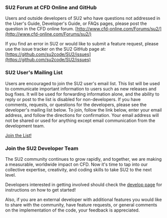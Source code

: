 ### SU2 Forum at CFD Online and GitHub

Users and outside developers of SU2 who have questions not addressed in the User's Guide, Developer's Guide, or FAQs pages, please post the question in the CFD online forum. [http://www.cfd-online.com/Forums/su2/](http://www.cfd-online.com/Forums/su2/)

If you find an error in SU2 or would like to submit a feature request, please use the issue tracker on the SU2 GitHub page at: [https://github.com/su2code/SU2/issues](https://github.com/su2code/SU2/issues)

### SU2 User's Mailing List
Users are encouraged to join the SU2 user's email list. This list will be used to communicate important information to users such as new releases and bug fixes. It will be used for forwarding information alone, and the ability to reply or post to the list is disabled for non-developers. If you have comments, requests, or questions for the developers, please see the developer's mailing list below. To join, follow the link below, enter your email address, and follow the directions for confirmation. Your email address will not be shared or used for anything except email communication from the development team.

[Join the List!](https://mailman.stanford.edu/mailman/listinfo/susquared-users)

### Join the SU2 Developer Team
The SU2 community continues to grow rapidly, and together, we are making a measurable, worldwide impact on CFD. Now it's time to tap into our collective expertise, creativity, and coding skills to take SU2 to the next level.

Developers interested in getting involved should check the [develop page](http://su2.stanford.edu/develop.html) for instructions on how to get started!

Also, if you are an external developer with additional features you would like to share with the community, have feature requests, or general comments on the implementation of the code, your feedback is appreciated.